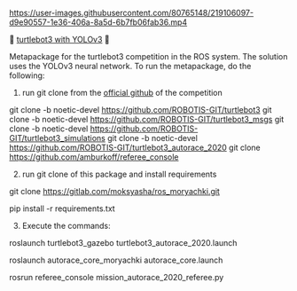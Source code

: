 

https://user-images.githubusercontent.com/80765148/219106097-d9e90557-1e36-406a-8a5d-6b7fb06fab36.mp4



🥀 [turtlebot3 with YOLOv3](https://docs.google.com/presentation/d/1JYjwY6ZqBugkgnGPtoBkekLW7GFiUyNSOJXIAy_f5Uo/edit?usp=sharing)  🥀

Metapackage for the turtlebot3 competition in the ROS system. The solution uses the YOLOv3 neural network. To run the metapackage, do the following:

1) run git clone from the [official github](https://emanual.robotis.com/docs/en/platform/turtlebot3/overview/) of the competition

git clone -b noetic-devel https://github.com/ROBOTIS-GIT/turtlebot3
git clone -b noetic-devel https://github.com/ROBOTIS-GIT/turtlebot3_msgs
git clone -b noetic-devel https://github.com/ROBOTIS-GIT/turtlebot3_simulations
git clone -b noetic-devel https://github.com/ROBOTIS-GIT/turtlebot3_autorace_2020
git clone https://github.com/amburkoff/referee_console

2) run git clone of this package and install requirements

git clone https://gitlab.com/moksyasha/ros_moryachki.git

pip install -r requirements.txt

3) Execute the commands:

roslaunch turtlebot3_gazebo turtlebot3_autorace_2020.launch

roslaunch autorace_core_moryachki autorace_core.launch

rosrun referee_console mission_autorace_2020_referee.py

